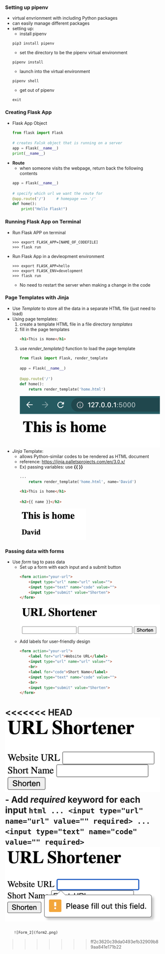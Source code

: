 ### Setting up pipenv
- virtual envrionment with including Python packages
- can easily manage different packages
- setting up:
    - install pipenv
    ```
    pip3 install pipenv
    ```
    - set the directory to be the pipenv virtual environment
    ```
    pipenv install
    ```
    - launch into the virtual environment
    ```
    pipenv shell
    ```
    - get out of pipenv
    ```
    exit
    ```

### Creating Flask App
- Flask App Object
    ```python
    from flask import Flask

    # creates Falsk object that is running on a server
    app = Flask(__name__)
    print(__name__)
    ```
- **Route**
    - when someone visits the webpage, return back the following contents
    ```python
    app = Flask(__name__)
    
    # specify which url we want the route for
    @app.route('/')     # homepage ==> '/'
    def home():
        print("Hello Flask!")
    ```

### Running Flask App on Terminal
- Run Flask APP on terminal
    ```
    >>> export FLASK_APP=[NAME_OF_CODEFILE]
    >>> flask run
    ```
- Run Flask App in a devleopment environment
    ```
    >>> export FLASK_APP=hello
    >>> export FLASK_ENV=development
    >>> flask run
    ```
    - No need to restart the server when making a change in the code

### Page Templates with Jinja
- Use _Template_ to store all the data in a separate HTML file (just need to load)
- Using page templates:
    1. create a template HTML file in a file directory _templates_
    2. fill in the page templates
        ```html
        <h1>This is Home</h1>
        ```
    3. use _render_template()_ function to load the page template
        ```python
        from flask import Flask, render_template

        app = Flask(__name__)

        @app.route('/')
        def home():
            return render_template('home.html')
        ```
        ![home_render](home.png)
- _Jinja_ Template:
    - allows Python-similar codes to be rendered as HTML document
    - reference: https://jinja.palletsprojects.com/en/3.0.x/
    - Ex) passing variables: use **{{ }}**
        ```python
        ...
            return render_template('home.html', name='David')
        ```
        ```html
        <h1>This is home</h1>

        <h2>{{ name }}</h2>
        ```
        ![Jinja_Variable](jinja_variable.png)

### Passing data with forms
- Use _form_ tag to pass data
    - Set up a form with each input and a submit button
        ```html
        <form action="your-url">
            <input type="url" name="url" value="">
            <input type="text" name="code" value="">
            <input type="submit" value="Shorten">
        </form>
        ```
        ![Form_1](form1.png)
    - Add labels for user-friendly design
        ```html
        <form action="your-url">
            <label for="url">Website URL</label>
            <input type="url" name="url" value="">
            <br>
            <label for="code">Short Name</label>
            <input type="text" name="code" value="">
            <br>
            <input type="submit" value="Shorten">
        </form>
        ```
<<<<<<< HEAD
        ![Form_2](form2.png)
    - Add _required_ keyword for each input
        ```html
        ...
        <input type="url" name="url" value="" required>
        ...
        <input type="text" name="code" value="" required>
        ```
        ![Form_3](form3.png)
=======
        ![Form_2](form2.png)
>>>>>>> ff2c3620c39da0493efb32909b89aa841e171b22
